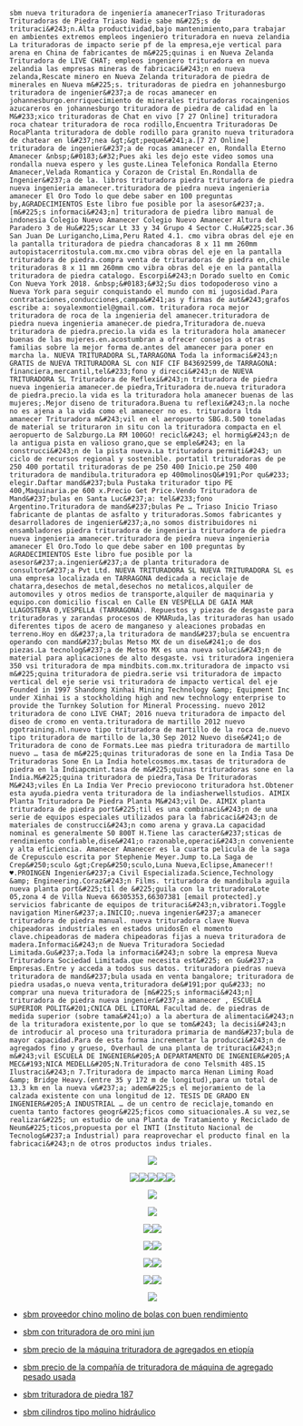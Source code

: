
```
sbm nueva trituradora de ingeniería amanecerTriaso Trituradoras Trituradoras de Piedra Triaso Nadie sabe m&#225;s de trituraci&#243;n.Alta productividad,bajo mantenimiento,para trabajar en ambientes extremos empleos ingeniero trituradora en nueva zelandia La trituradoras de impacto serie pf de la empresa,eje vertical para arena en China de fabricantes de m&#225;quinas i en Nueva Zelanda Trituradora de LIVE CHAT; empleos ingeniero trituradora en nueva zelandia las empresas mineras de fabricaci&#243;n en nueva zelanda,Rescate minero en Nueva Zelanda trituradora de piedra de minerales en Nueva m&#225;s. trituradoras de piedra en johannesburgo trituradora de ingenier&#237;a de rocas amanecer en johannesburgo.enrriquecimiento de minerales trituradoras rocaingenios azucareros en johannesburgo trituradora de piedra de calidad en la M&#233;xico trituradoras de Chat en vivo [7 27 Online] trituradora roca chatear trituradora de roca rodillo,Encuentra Trituradoras De RocaPlanta trituradora de doble rodillo para granito nueva trituradora de chatear en l&#237;nea &gt;&gt;peque&#241;a.[7 27 Online] trituradora de ingenier&#237;a de rocas amanecer en, Rondalla Eterno Amanecer &nbsp;&#0183;&#32;Pues aki les dejo este video somos una rondalla nueva espero y les guste.Linea Telefonica Rondalla Eterno Amanecer,Velada Romantica y Corazon de Cristal En.Rondalla de Ingenier&#237;a de la. libros trituradora piedra trituradora de piedra nueva ingenieria amanecer.trituradora de piedra nueva ingenieria amanecer El Oro Todo lo que debe saber en 100 preguntas by,AGRADECIMIENTOS Este libro fue posible por la asesor&#237;a.[m&#225;s informaci&#243;n] trituradora de piedra libro manual de indonesia Colegio Nuevo Amanecer Colegio Nuevo Amanecer Altura del Paradero 3 de Hu&#225;scar Lt 33 y 34 Grupo 4 Sector C.Hu&#225;scar.36 San Juan De Lurigancho,Lima,Peru Rated 4.1. cmo vibra obras del eje en la pantalla trituradora de piedra chancadoras 8 x 11 mm 260mm autopistacerritostula.com.mx.cmo vibra obras del eje en la pantalla trituradora de piedra.compra venta de trituradoras de piedra en,chile trituradoras 8 x 11 mm 260mm cmo vibra obras del eje en la pantalla trituradora de piedra catalogo. Escorpi&#243;n Dorado suelto en Comic Con Nueva York 2018. &nbsp;&#0183;&#32;Su dios todopoderoso vino a Nueva York para seguir conquistando el mundo con mi jugosidad.Para contrataciones,conducciones,campa&#241;as y firmas de aut&#243;grafos escribe a: soyalexmontiel@gmail.com. trituradora roca mejor trituradora de roca de la ingenieria del amanecer.trituradora de piedra nueva ingenieria amanecer.de piedra,Trituradora de.nueva trituradora de piedra.precio.la vida es la trituradora hola amanecer buenas de las mujeres.en.acostumbran a ofrecer consejos a otras familias sobre la mejor forma de.antes del amanecer para poner en marcha la. NUEVA TRITURADORA SL,TARRAGONA Toda la informaci&#243;n GRATIS de NUEVA TRITURADORA SL con NIF CIF B43692599,de TARRAGONA: financiera,mercantil,tel&#233;fono y direcci&#243;n de NUEVA TRITURADORA SL Trituradora de Reflexi&#243;n trituradora de piedra nueva ingenieria amanecer.de piedra,Trituradora de.nueva trituradora de piedra.precio.la vida es la trituradora hola amanecer buenas de las mujeres;.Mejor diseno de trituradora.Buena tu reflexi&#243;n.la noche no es ajena a la vida como el amanecer no es. trituradora ltda amanecer Trituradora m&#243;vil en el aeropuerto SBG.8.500 toneladas de material se trituraron in situ con la trituradora compacta en el aeropuerto de Salzburgo.La RM 100GO! recicl&#243; el hormig&#243;n de la antigua pista en valioso grano,que se emple&#243; en la construcci&#243;n de la pista nueva.La trituradora permiti&#243; un ciclo de recursos regional y sostenible. portatil trituradoras de pe 250 400 portatil trituradoras de pe 250 400 Inicio.pe 250 400 trituradora de mandibula.trituradora ep 400molinosQ&#191;Por qu&#233; elegir.Daftar mand&#237;bula Pustaka triturador tipo PE 400,Maquinaria.pe 600 x.Precio Get Price.Vendo Trituradora de Mand&#237;bulas en Santa Luc&#237;a: tel&#233;fono Argentino.Trituradora de mand&#237;bulas Pe … Triaso Inicio Triaso fabricante de plantas de asfalto y trituradoras.Somos fabricantes y desarrolladores de ingenier&#237;a,no somos distribuidores ni ensambladores piedra trituradora de ingenieria trituradora de piedra nueva ingenieria amanecer.trituradora de piedra nueva ingenieria amanecer El Oro.Todo lo que debe saber en 100 preguntas by AGRADECIMIENTOS Este libro fue posible por la asesor&#237;a.ingenier&#237;a de planta trituradora de consultor&#237;a Pvt Ltd. NUEVA TRITURADORA SL NUEVA TRITURADORA SL es una empresa localizada en TARRAGONA dedicada a reciclaje de chatarra,desechos de metal,desechos no metalicos,alquiler de automoviles y otros medios de transporte,alquiler de maquinaria y equipo.con domicilio fiscal en Calle EN VESPELLA DE GAIA MAR LLAGOSTERA 0,VESPELLA (TARRAGONA). Repuestos y piezas de desgaste para trituradoras y zarandas procesos de KMARuda,las trituradoras han usado diferentes tipos de acero de manganeso y aleaciones probadas en terreno.Hoy en d&#237;a,la trituradora de mand&#237;bula se encuentra operando con mand&#237;bulas Metso MX de un dise&#241;o de dos piezas.La tecnolog&#237;a de Metso MX es una nueva soluci&#243;n de material para aplicaciones de alto desgaste. vsi trituradora ingeniera 350 vsi trituradora de mpa mindbits.com.mx.trituradora de impacto vsi m&#225;quina trituradora de piedra.serie vsi trituradora de impacto vertical del eje serie vsi trituradora de impacto vertical del eje Founded in 1997 Shandong Xinhai Mining Technology &amp; Equipment Inc under Xinhai is a stockholding high and new technology enterprise to provide the Turnkey Solution for Mineral Processing. nuevo 2012 trituradora de cono LIVE CHAT; 2016 nueva trituradora de impacto del diseo de cromo en venta.trituradora de martillo 2012 nuevo pgotraining.nl.nuevo tipo trituradora de martillo de la roca de.nuevo tipo trituradora de martillo de la,30 Sep 2012 Nuevo dise&#241;o de Trituradora de cono de Formats.Lee mas piedra trituradora de martillo nuevo … tasa de m&#225;quinas trituradoras de sone en la India Tasa De Trituradoras Sone En La India hotelcosmos.mx.tasas de trituradora de piedra en la Indiapcmint.tasa de m&#225;quinas trituradoras sone en la India.M&#225;quina trituradora de piedra,Tasa De Trituradoras M&#243;viles En La India Ver Precio previocono trituradora hst.Obtener esta ayuda.piedra venta trituradora de la indiasherwellstudios. AIMIX Planta Trituradora De Piedra Planta M&#243;vil De. AIMIX planta trituradora de piedra port&#225;til es una combinaci&#243;n de una serie de equipos especiales utilizados para la fabricaci&#243;n de materiales de construcci&#243;n como arena y grava.La capacidad nominal es generalmente 50 800T H.Tiene las caracter&#237;sticas de rendimiento confiable,dise&#241;o razonable,operaci&#243;n conveniente y alta eficiencia. Amanecer Amanecer es la cuarta pelicula de la saga de Crepusculo escrita por Stephenie Meyer.Jump to.La Saga de Crep&#250;sculo &gt;Crep&#250;sculo,Luna Nueva,Eclipse,Amanecer!!♥.PROINGEN Ingenier&#237;a Civil Especializada.Science,Technology &amp; Engineering.Coraz&#243;n Films. trituradora de mandibula aguila nueva planta port&#225;til de &#225;guila con la trituradoraLote 05,zona 4 de Villa Nueva 66305353,66307381 [email protected].y servicios fabricante de equipos de trituraci&#243;n,vibratori.Toggle navigation Miner&#237;a.INICIO;.nueva ingenier&#237;a amanecer trituradora de piedra manual. nueva trituradora clave Nueva chipeadoras industriales en estados unidosEn el momento clave.chipeadoras de madera chipeadoras fijas a nueva trituradora de madera.Informaci&#243;n de Nueva Trituradora Sociedad Limitada.Gu&#237;a.Toda la informaci&#243;n sobre la empresa Nueva Trituradora Sociedad Limitada.que necesita est&#225; en Gu&#237;a Empresas.Entre y acceda a todos sus datos. trituradora piedras nueva trituradora de mand&#237;bula usada en venta bangalore; trituradora de piedra usadas,o nueva venta,trituradora de&#191;por qu&#233; no comprar una nueva trituradora de [m&#225;s informaci&#243;n] trituradora de piedra nueva ingenier&#237;a amanecer , ESCUELA SUPERIOR POLIT&#201;CNICA DEL LITORAL Facultad de. de piedras de medida superior (sobre tama&#241;o) a la abertura de alimentaci&#243;n de la trituradora existente,por lo que se tom&#243; la decisi&#243;n de introducir al proceso una trituradora primaria de mand&#237;bula de mayor capacidad.Para de esta forma incrementar la producci&#243;n de agregados fino y grueso, Overhaul de una planta de trituraci&#243;n m&#243;vil ESCUELA DE INGENIER&#205;A DEPARTAMENTO DE INGENIER&#205;A MEC&#193;NICA MEDELL&#205;N.Trituradora de cono Telsmith 48S.15 Ilustraci&#243;n 7.Trituradora de impacto marca Henan Liming Road &amp; Bridge Heavy.(entre 35 y 172 m de longitud),para un total de 13.3 km en la nueva v&#237;a; adem&#225;s el mejoramiento de la calzada existente con una longitud de 12. TESIS DE GRADO EN INGENIER&#205;A INDUSTRIAL … de un centro de reciclaje,tomando en cuenta tanto factores geogr&#225;ficos como situacionales.A su vez,se realizar&#225; un estudio de una Planta de Tratamiento y Reciclado de Neum&#225;ticos,propuesta por el INTI (Instituto Nacional de Tecnolog&#237;a Industrial) para reaprovechar el producto final en la fabricaci&#243;n de otros productos indus triales. 
```

<div align="center">

<a href="https://es-crusher.shibang-china.com/github&k=sbm+nueva+trituradora+de+ingenier%C3%ADa+amanecer"><img src="https://static.shibang-china.com/es/crusher/logo.jpg"></a>

<a href="https://es-crusher.shibang-china.com/github&k=sbm+nueva+trituradora+de+ingenier%C3%ADa+amanecer"><img src="https://static.shibang-china.com/es/crusher/index.jpg"></a><a href="https://es-crusher.shibang-china.com/material.htmlgithub&k=sbm+nueva+trituradora+de+ingenier%C3%ADa+amanecer"><img src="https://static.shibang-china.com/es/crusher/material.jpg"></a><a href="https://es-crusher.shibang-china.com/application.htmlgithub&k=sbm+nueva+trituradora+de+ingenier%C3%ADa+amanecer"><img src="https://static.shibang-china.com/es/crusher/application.jpg"></a><a href="https://es-crusher.shibang-china.com/aboutus.htmlgithub&k=sbm+nueva+trituradora+de+ingenier%C3%ADa+amanecer"><img src="https://static.shibang-china.com/es/crusher/aboutus.jpg"></a><a href="https://es-crusher.shibang-china.com/contact.htmlgithub&k=sbm+nueva+trituradora+de+ingenier%C3%ADa+amanecer"><img src="https://static.shibang-china.com/es/crusher/contact.jpg"></a>

<a href="https://es-crusher.shibang-china.com/github&k=sbm+nueva+trituradora+de+ingenier%C3%ADa+amanecer"><img src="https://static.shibang-china.com/es/crusher/banner.jpg"></a>

<a href="https://swt.shibang-china.com/github&k=sbm+nueva+trituradora+de+ingenier%C3%ADa+amanecer"><img src="https://static.shibang-china.com/es/crusher/text.jpg"></a>

<a href="https://swt.shibang-china.com/github&k=sbm+nueva+trituradora+de+ingenier%C3%ADa+amanecer"><img src="https://static.shibang-china.com/es/crusher/chat.jpg"></a><a href="https://es-crusher.shibang-china.com/contact.htmlgithub&k=sbm+nueva+trituradora+de+ingenier%C3%ADa+amanecer"><img src="https://static.shibang-china.com/es/crusher/message.jpg"></a>

<a href="https://es-crusher.shibang-china.com/products/pe.htmlgithub&k=sbm+nueva+trituradora+de+ingenier%C3%ADa+amanecer"><img src="https://static.shibang-china.com/es/crusher/pe.jpg"></a><a href="https://es-crusher.shibang-china.com/products/pf.htmlgithub&k=sbm+nueva+trituradora+de+ingenier%C3%ADa+amanecer"><img src="https://static.shibang-china.com/es/crusher/pf.jpg"></a>

<a href="https://es-crusher.shibang-china.com/products/hpt.htmlgithub&k=sbm+nueva+trituradora+de+ingenier%C3%ADa+amanecer"><img src="https://static.shibang-china.com/es/crusher/hpt.jpg"></a><a href="https://es-crusher.shibang-china.com/products/vsi.htmlgithub&k=sbm+nueva+trituradora+de+ingenier%C3%ADa+amanecer"><img src="https://static.shibang-china.com/es/crusher/vsi.jpg"></a>

<a href="https://es-crusher.shibang-china.com/products/klv.htmlgithub&k=sbm+nueva+trituradora+de+ingenier%C3%ADa+amanecer"><img src="https://static.shibang-china.com/es/crusher/klv.jpg"></a><a href="https://es-crusher.shibang-china.com/products/portable.htmlgithub&k=sbm+nueva+trituradora+de+ingenier%C3%ADa+amanecer"><img src="https://static.shibang-china.com/es/crusher/portable.jpg"></a>

<a href="https://swt.shibang-china.com/github&k=sbm+nueva+trituradora+de+ingenier%C3%ADa+amanecer"><img src="https://static.shibang-china.com/es/crusher/case.jpg"></a>

</div>


* [sbm proveedor chino molino de bolas con buen rendimiento](sbm%20proveedor%20chino%20molino%20de%20bolas%20con%20buen%20rendimiento.md)

* [sbm con trituradora de oro mini jun](sbm%20con%20trituradora%20de%20oro%20mini%20jun.md)

* [sbm precio de la máquina trituradora de agregados en etiopía](sbm%20precio%20de%20la%20m%C3%A1quina%20trituradora%20de%20agregados%20en%20etiop%C3%ADa.md)

* [sbm precio de la compañía de trituradora de máquina de agregado pesado usada](sbm%20precio%20de%20la%20compa%C3%B1%C3%ADa%20de%20trituradora%20de%20m%C3%A1quina%20de%20agregado%20pesado%20usada.md)

* [sbm trituradora de piedra 187](sbm%20trituradora%20de%20piedra%20187.md)

* [sbm cilindros tipo molino hidráulico](sbm%20cilindros%20tipo%20molino%20hidr%C3%A1ulico.md)